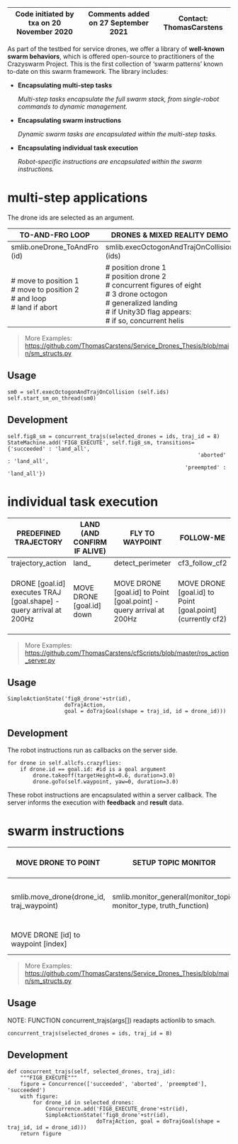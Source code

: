 
| Code initiated by txa on 20 November 2020 | Comments added on 27 September 2021 | Contact: ThomasCarstens |
|-- | -- | -- |

As part of the testbed for service drones, we offer a library of **well-known swarm behaviors**, which is offered open-source to practitioners of the Crazyswarm Project. This is the first collection of ‘swarm patterns’ known to-date on this swarm framework. The library includes:

* **Encapsulating multi-step tasks**

    *Multi-step tasks encapsulate the full swarm stack, from single-robot commands to dynamic management.*

* **Encapsulating swarm instructions**

    *Dynamic swarm tasks are encapsulated within the multi-step tasks.*

* **Encapsulating individual task execution**

    *Robot-specific instructions are encapsulated within the swarm instructions.*


# multi-step applications
The drone ids are selected as an argument.

| TO-AND-FRO LOOP | DRONES & MIXED REALITY DEMO |
|-- | -- |
| smlib.oneDrone_ToAndFro (id) | smlib.execOctogonAndTrajOnCollision (ids) |
| # move to position 1<br># move to position 2<br># and loop<br># land if abort | # position drone 1<br># position drone 2<br># concurrent figures of eight<br># 3 drone octogon<br># generalized landing<br># if Unity3D flag appears:<br># if so, concurrent helis |

> More Examples: https://github.com/ThomasCarstens/Service_Drones_Thesis/blob/main/sm_structs.py


## Usage
    sm0 = self.execOctogonAndTrajOnCollision (self.ids)
    self.start_sm_on_thread(sm0)

## Development
    self.fig8_sm = concurrent_trajs(selected_drones = ids, traj_id = 8)
    StateMachine.add('FIG8_EXECUTE', self.fig8_sm, transitions={'succeeded' : 'land_all', 
                                                                'aborted' : 'land_all', 
                                                            'preempted' : 'land_all'}) 


# individual task execution


| PREDEFINED TRAJECTORY | LAND (AND CONFIRM IF ALIVE) | FLY TO WAYPOINT | FOLLOW-ME | RANDOM WALK |
|-- | -- | -- | -- | -- |
| trajectory_action | land_   | detect_perimeter | cf3_follow_cf2 | random_walk |
| DRONE [goal.id] executes TRAJ [goal.shape] - query arrival at 200Hz | MOVE DRONE [goal.id] down   | MOVE DRONE [goal.id] to Point [goal.point] - query arrival at 200Hz | MOVE DRONE [goal.id] to Point [goal.point] (currently cf2)  | MOVE DRONE [goal.id] to Point [goal.point] (currently random) |


> More Examples: https://github.com/ThomasCarstens/cfScripts/blob/master/ros_action_server.py
## Usage
    SimpleActionState('fig8_drone'+str(id),
                      doTrajAction, 
                      goal = doTrajGoal(shape = traj_id, id = drone_id)))

## Development
The robot instructions run as callbacks on the server side. 

    for drone in self.allcfs.crazyflies:                              
        if drone.id == goal.id: #id is a goal argument
            drone.takeoff(targetHeight=0.6, duration=3.0)
            drone.goTo(self.waypoint, yaw=0, duration=3.0)

These robot instructions are encapsulated within a server callback.
The server informs the execution with **feedback** and **result** data.



# swarm instructions

| MOVE DRONE TO POINT | SETUP TOPIC MONITOR | LAND GROUP | CONCURRENT SHAPES | FLY OCTOGON WITH GROUP | SETUP CONCURRENCE WITH MONITOR | 
|-- | -- | -- | -- | -- | -- | 
| smlib.move_drone(drone_id, traj_waypoint) | smlib.monitor_general(monitor_topic, monitor_type, truth_function) | smlib.land_group(self, selected_drones, traj_waypoint) | smlib.concurrent_trajs(self, selected_drones, traj_id) | octogon_all_drones(self, selected_drones, waypoint_array, order_array) | monitored_trajs(self, internal_sm, internal_name, monitor_sm, monitor_name) | 
| MOVE DRONE [id] to waypoint [index] |   | Land all the drones to their respective points | CONCURRENT Fo8s CONTAINER # Using all the ids currently running. | | |



> More Examples: https://github.com/ThomasCarstens/Service_Drones_Thesis/blob/main/sm_structs.py
## Usage
NOTE: FUNCTION concurrent_trajs(args[]) readapts actionlib to smach.

    concurrent_trajs(selected_drones = ids, traj_id = 8)

## Development
    def concurrent_trajs(self, selected_drones, traj_id):
        """FIG8_EXECUTE""" 
        figure = Concurrence(['succeeded', 'aborted', 'preempted'], 'succeeded')
        with figure:
            for drone_id in selected_drones:
                Concurrence.add('FIG8_EXECUTE_drone'+str(id),
                SimpleActionState('fig8_drone'+str(id),
                                doTrajAction, goal = doTrajGoal(shape = traj_id, id = drone_id)))
        return figure



